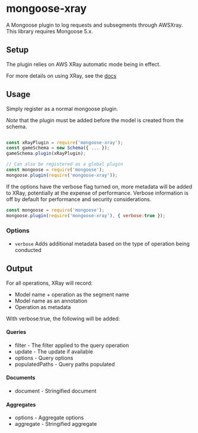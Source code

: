 # mongoose-xray

A Mongoose plugin to log requests and subsegments through AWSXray.
This library requires Mongoose 5.x.

## Setup

The plugin relies on AWS XRay automatic mode being in effect.

For more details on using XRay, see the [docs](https://docs.aws.amazon.com/xray-sdk-for-nodejs/latest/reference)

## Usage

Simply register as a normal mongoose plugin. 

*Note* that the plugin must be added before the model is created from the schema.

```js

const xRayPlugin = require('mongoose-xray');
const gameSchema = new Schema({ ... });
gameSchema.plugin(xRayPlugin);

// Can also be registered as a global plugin
const mongoose = require('mongoose');
mongoose.plugin(require('mongoose-xray'));


```

If the options have the verbose flag turned on, more metadata will be added to XRay, 
potentially at the expense of performance.
Verbose information is off by default for performance and security considerations.

```js
const mongoose = require('mongoose');
mongoose.plugin(require('mongoose-xray'), { verbose:true });
```

### Options
- `verbose` Adds additional metadata based on the type of operation being conducted


## Output
For all operations, XRay will record:
- Model name + operation as the segment name
- Model name as an annotation
- Operation as metadata

With verbose:true, the following will be added:
#### Queries
- filter - The filter applied to the query operation
- update - The update if available
- options - Query options
- populatedPaths - Query paths populated

#### Documents
- document - Stringified document

#### Aggregates
- options - Aggregate options
- aggregate - Stringified aggregate
